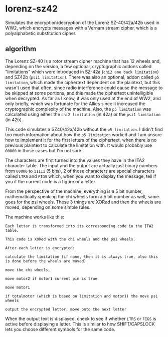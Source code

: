 # lorenz-sz42
Simulates the encryption/decryption of the Lorenz SZ-40/42a/42b used in WW2, which encrypts messages with a Vernam stream cipher, which is a polyalphabetic substitution cipher.

## algorithm
The Lorenz SZ-40 is a rotor stream cipher machine that has 12 wheels and, depending on the version, a few optional, cryptographic addons called "limitations" which were introduced in SZ-42a (`chi2 one back limitation`) and SZ42b (`psi1 limitation`). There was also an optional, addon called `p5 limitation`, which made the ciphertext dependent on the plaintext, but this wasn't used that often, since radio interference could cause the message to be skipped at some portions, and this made the ciphertext unintelligible when decrypted. As far as I know, it was only used at the end of WW2, and only briefly, which was fortunate for the Allies since it increased the cryptographic complexity of the machine. Also, the `p5 limitation` was calculated using either the `chi2 limitation` (in 42a) or the `psi1 limitation` (in 42b).

This code simulates a SZ40/42a/42b without the `p5 limitation`. I didn't find too much information about how the `p5 limitation` worked and I am unsure how to implement it for the first letters of the ciphertext, when there is no previous plaintext to calculate the limitation with. It would probably use `00000` in those cases but I'm not sure.

The characters are first turned into the values they have in the ITA2 character table. The input and the output are actually just binary numbers from `00000` to `11111` (5 bits), 2 of those characters are special characters called `LTRS` and `FIGS` which, when you want to display the message, tell if you if the current code is a figure or a letter. 

From the perspective of the machine, everything is a 5 bit number, mathematically speaking the chi wheels form a 5 bit number as well, same goes for the psi wheels. These 3 things are XORed and then the wheels are moved, depending on some simple rules.

The machine works like this:

    Each letter is transformed into its corresponding code in the ITA2 table.

    This code is XORed with the chi wheels and the psi wheels.

    After each letter is encrypted: 

    calculate the limitation (if none, then it is always true, also this is done before the wheels are moved)

    move the chi wheels,

    move motor2 if motor1 current pin is true

    move motor1

    if totalmotor (which is based on limitation and motor1) the move psi wheels

    output the encrypted letter, move onto the next letter

When the output text is displayed, check to see if whether `LTRS` or `FIGS` is active before displaying a letter. This is similar to how SHIFT/CAPSLOCK lets you choose different symbols for the same code.

